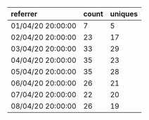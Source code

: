 | referrer          | count | uniques |
| :---------------- | :---- | :------ |
| 01/04/20 20:00:00 | 7     | 5       |
| 02/04/20 20:00:00 | 23    | 17      |
| 03/04/20 20:00:00 | 33    | 29      |
| 04/04/20 20:00:00 | 35    | 23      |
| 05/04/20 20:00:00 | 35    | 28      |
| 06/04/20 20:00:00 | 26    | 21      |
| 07/04/20 20:00:00 | 22    | 20      |
| 08/04/20 20:00:00 | 26    | 19      |